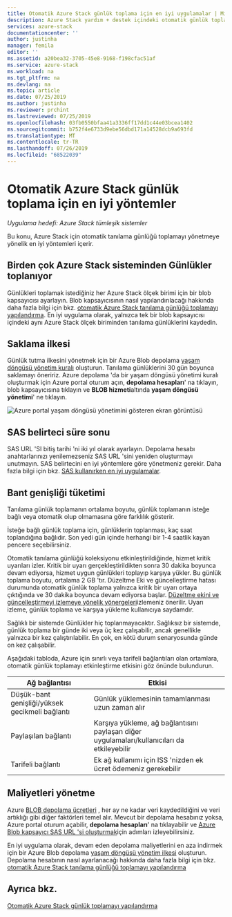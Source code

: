 ```yaml
---
title: Otomatik Azure Stack günlük toplama için en iyi uygulamalar | Microsoft Docs
description: Azure Stack yardım + destek içindeki otomatik günlük toplama için en iyi yöntemler
services: azure-stack
documentationcenter: ''
author: justinha
manager: femila
editor: ''
ms.assetid: a20bea32-3705-45e8-9168-f198cfac51af
ms.service: azure-stack
ms.workload: na
ms.tgt_pltfrm: na
ms.devlang: na
ms.topic: article
ms.date: 07/25/2019
ms.author: justinha
ms.reviewer: prchint
ms.lastreviewed: 07/25/2019
ms.openlocfilehash: 03fb0550bfaa41a3336ff17dd1c44e03bcea1402
ms.sourcegitcommit: b752f4e6733d9ebe56dbd171a14528dcb9a693fd
ms.translationtype: MT
ms.contentlocale: tr-TR
ms.lasthandoff: 07/26/2019
ms.locfileid: "68522039"
---
```

# <a name="best-practices-for-automatic-azure-stack-log-collection"></a>Otomatik Azure Stack günlük toplama için en iyi yöntemler 

*Uygulama hedefi: Azure Stack tümleşik sistemler*


Bu konu, Azure Stack için otomatik tanılama günlüğü toplamayı yönetmeye yönelik en iyi yöntemleri içerir. 

## <a name="collecting-logs-from-multiple-azure-stack-systems"></a>Birden çok Azure Stack sisteminden Günlükler toplanıyor

Günlükleri toplamak istediğiniz her Azure Stack ölçek birimi için bir blob kapsayıcısı ayarlayın. Blob kapsayıcısının nasıl yapılandırılacağı hakkında daha fazla bilgi için bkz. [otomatik Azure Stack tanılama günlüğü toplamayı yapılandırma](azure-stack-configure-automatic-diagnostic-log-collection.md). En iyi uygulama olarak, yalnızca tek bir blob kapsayıcısı içindeki aynı Azure Stack ölçek biriminden tanılama günlüklerini kaydedin. 

## <a name="retention-policy"></a>Saklama ilkesi

Günlük tutma ilkesini yönetmek için bir Azure Blob depolama [yaşam döngüsü yönetim kuralı](https://docs.microsoft.com/azure/storage/blobs/storage-lifecycle-management-concepts) oluşturun. Tanılama günlüklerini 30 gün boyunca saklamayı öneririz. Azure depolama 'da bir yaşam döngüsü yönetimi kuralı oluşturmak için Azure portal oturum açın, **depolama hesapları**' na tıklayın, blob kapsayıcısına tıklayın ve **BLOB hizmeti**altında **yaşam döngüsü yönetimi**' ne tıklayın.

![Azure portal yaşam döngüsü yönetimini gösteren ekran görüntüsü](media/azure-stack-automatic-log-collection/blob-storage-lifecycle-management.png)


## <a name="sas-token-expiration"></a>SAS belirteci süre sonu

SAS URL 'SI bitiş tarihi 'ni iki yıl olarak ayarlayın. Depolama hesabı anahtarlarınızı yenilemezseniz SAS URL 'sini yeniden oluşturmayı unutmayın. SAS belirtecini en iyi yöntemlere göre yönetmeniz gerekir. Daha fazla bilgi için bkz. [SAS kullanırken en iyi uygulamalar](https://docs.microsoft.com/azure/storage/common/storage-dotnet-shared-access-signature-part-1#best-practices-when-using-sas).


## <a name="bandwidth-consumption"></a>Bant genişliği tüketimi

Tanılama günlük toplamanın ortalama boyutu, günlük toplamanın isteğe bağlı veya otomatik olup olmamasına göre farklılık gösterir. 

İsteğe bağlı günlük toplama için, günlüklerin toplanması, kaç saat toplandığına bağlıdır. Son yedi gün içinde herhangi bir 1-4 saatlik kayan pencere seçebilirsiniz. 

Otomatik tanılama günlüğü koleksiyonu etkinleştirildiğinde, hizmet kritik uyarıları izler. Kritik bir uyarı gerçekleştirildikten sonra 30 dakika boyunca devam ediyorsa, hizmet uygun günlükleri toplayıp karşıya yükler. Bu günlük toplama boyutu, ortalama 2 GB 'tır. Düzeltme Eki ve güncelleştirme hatası durumunda otomatik günlük toplama yalnızca kritik bir uyarı ortaya çıktığında ve 30 dakika boyunca devam ediyorsa başlar. [Düzeltme ekini ve güncelleştirmeyi izlemeye yönelik yönergeleri](azure-stack-updates.md)izlemeniz önerilir.
Uyarı izleme, günlük toplama ve karşıya yükleme kullanıcıya saydamdır. 



Sağlıklı bir sistemde Günlükler hiç toplanmayacaktır. Sağlıksız bir sistemde, günlük toplama bir günde iki veya üç kez çalışabilir, ancak genellikle yalnızca bir kez çalıştırılabilir. En çok, en kötü durum senaryosunda günde on kez çalışabilir.  

Aşağıdaki tabloda, Azure için sınırlı veya tarifeli bağlantıları olan ortamlara, otomatik günlük toplamayı etkinleştirme etkisini göz önünde bulundurun.

| Ağ bağlantısı | Etkisi |
|--------------------|--------|
| Düşük-bant genişliği/yüksek gecikmeli bağlantı | Günlük yüklemesinin tamamlanması uzun zaman alır | 
| Paylaşılan bağlantı | Karşıya yükleme, ağ bağlantısını paylaşan diğer uygulamaları/kullanıcıları da etkileyebilir |
| Tarifeli bağlantı | Ek ağ kullanımı için ISS 'nizden ek ücret ödemeniz gerekebilir |


## <a name="managing-costs"></a>Maliyetleri yönetme

Azure [BLOB depolama ücretleri](https://azure.microsoft.com/pricing/details/storage/blobs/) , her ay ne kadar veri kaydedildiğini ve veri artıklığı gibi diğer faktörleri temel alır. Mevcut bir depolama hesabınız yoksa, Azure portal oturum açabilir, **depolama hesapları**' na tıklayabilir ve [Azure Blob kapsayıcı SAS URL 'si oluşturmak](azure-stack-configure-automatic-diagnostic-log-collection.md)için adımları izleyebilirsiniz.

En iyi uygulama olarak, devam eden depolama maliyetlerini en aza indirmek için bir Azure Blob depolama [yaşam döngüsü yönetim ilkesi](https://docs.microsoft.com/azure/storage/blobs/storage-lifecycle-management-concepts) oluşturun. Depolama hesabının nasıl ayarlanacağı hakkında daha fazla bilgi için bkz. [otomatik Azure Stack tanılama günlüğü toplamayı yapılandırma](azure-stack-configure-automatic-diagnostic-log-collection.md)

## <a name="see-also"></a>Ayrıca bkz.

[Otomatik Azure Stack günlük toplamayı yapılandırma](azure-stack-best-practices-automatic-diagnostic-log-collection.md)

